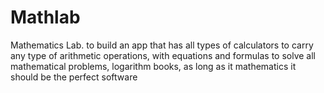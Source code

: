 # Mathlab
Mathematics Lab. to build an app that has all types of calculators to carry any type of arithmetic operations, with equations and formulas to solve all mathematical problems, logarithm books, as long as it mathematics it should be the perfect software
